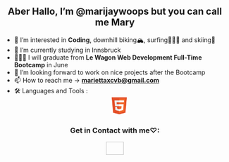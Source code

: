  <h2 align="center">Aber Hallo, I’m @marijaywoops but you can call me <strong><upcase>Mary</upcase></strong></h2>
 
- 🌊 I’m interested in <strong>Coding</strong>, downhill biking🏔, surfing🏄🏼‍♀️ and skiing🎿
- 🌱 I’m currently studying in Innsbruck
- 👩🏼‍💻 I will graduate  from <strong>Le Wagon Web Development Full-Time Bootcamp</strong> in June
- 💞️ I’m looking forward to work on nice projects after the Bootcamp
- 📫 How to reach me -> **mariettaxcvb@gmail.com**
- :hammer_and_wrench: Languages and Tools :
  <div align="center"x>
    <img src="https://github.com/devicons/devicon/blob/master/icons/html5/html5-original.svg" title="HTML5" alt="HTML" width="40"           height="40"/>&nbsp;
  </div>

<h3 align="center">Get in Contact with me♡:</h3>
<p align="center">
 <a href:"https://www.linkedin.com/in/marietta-jecht-424b74255/" target="blank"><img align="center alt="marijaywoops" height="30" width="40" />
   <img src=">
  </a>
<!---
marijaywoops/marijaywoops is a ✨ special ✨ repository because its `README.md` (this file) appears on your GitHub profile.
You can click the Preview link to take a look at your changes.
--->
